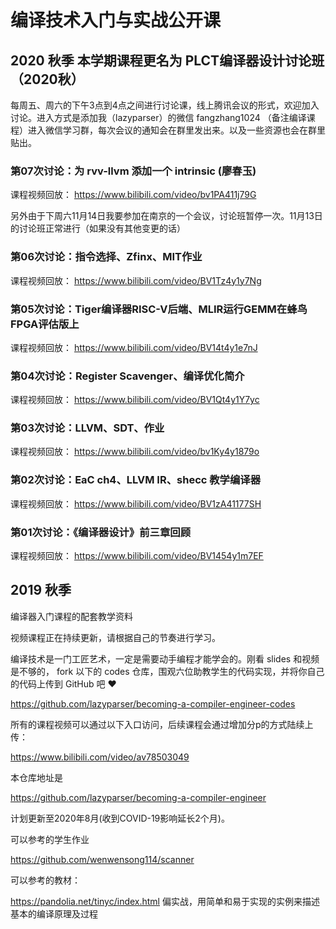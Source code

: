 # 编译技术入门与实战公开课

## 2020 秋季 本学期课程更名为 **PLCT编译器设计讨论班（2020秋）**

每周五、周六的下午3点到4点之间进行讨论课，线上腾讯会议的形式，欢迎加入讨论。进入方式是添加我（lazyparser）的微信 fangzhang1024 （备注编译课程）进入微信学习群，每次会议的通知会在群里发出来。以及一些资源也会在群里贴出。

### 第07次讨论：为 rvv-llvm 添加一个 intrinsic (廖春玉)

课程视频回放：
https://www.bilibili.com/video/bv1PA411j79G

另外由于下周六11月14日我要参加在南京的一个会议，讨论班暂停一次。11月13日的讨论班正常进行（如果没有其他变更的话）

### 第06次讨论：指令选择、Zfinx、MIT作业

课程视频回放：
https://www.bilibili.com/video/BV1Tz4y1y7Ng

### 第05次讨论：Tiger编译器RISC-V后端、MLIR运行GEMM在蜂鸟FPGA评估版上

课程视频回放：
https://www.bilibili.com/video/BV14t4y1e7nJ


### 第04次讨论：Register Scavenger、编译优化简介

课程视频回放：
https://www.bilibili.com/video/BV1Qt4y1Y7yc

### 第03次讨论：LLVM、SDT、作业

课程视频回放：
https://www.bilibili.com/video/bv1Ky4y1879o

### 第02次讨论：EaC ch4、LLVM IR、shecc 教学编译器

课程视频回放：
https://www.bilibili.com/video/BV1zA41177SH

### 第01次讨论：《编译器设计》前三章回顾

课程视频回放：
https://www.bilibili.com/video/BV1454y1m7EF

## 2019 秋季


编译器入门课程的配套教学资料

视频课程正在持续更新，请根据自己的节奏进行学习。

编译技术是一门工匠艺术，一定是需要动手编程才能学会的。刚看 slides 和视频是不够的， fork 以下的 codes 仓库，围观六位助教学生的代码实现，并将你自己的代码上传到 GitHub 吧 ❤️

https://github.com/lazyparser/becoming-a-compiler-engineer-codes

所有的课程视频可以通过以下入口访问，后续课程会通过增加分p的方式陆续上传：

https://www.bilibili.com/video/av78503049

本仓库地址是

https://github.com/lazyparser/becoming-a-compiler-engineer

计划更新至2020年8月(收到COVID-19影响延长2个月)。

可以参考的学生作业

https://github.com/wenwensong114/scanner

可以参考的教材：

https://pandolia.net/tinyc/index.html
偏实战，用简单和易于实现的实例来描述基本的编译原理及过程
